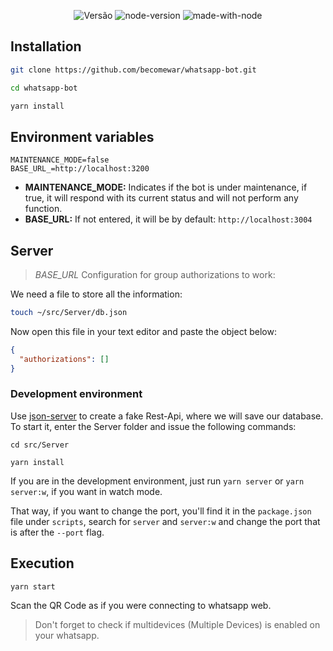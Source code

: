<p align="center">
  <img alt="Versão" src="https://img.shields.io/badge/version-1.0-blue.svg?cacheSeconds=2592000" />
  <img alt="node-version" src="https://img.shields.io/node/v/@open-wa/wa-automate"/>
  <img alt="made-with-node" src="https://img.shields.io/badge/Made%20with-node-1f425f.svg"/>
</p>

## Installation

```bash
git clone https://github.com/becomewar/whatsapp-bot.git
```

```bash
cd whatsapp-bot
```

```bash
yarn install
```

## Environment variables

```env
MAINTENANCE_MODE=false
BASE_URL_=http://localhost:3200
```

- **MAINTENANCE_MODE:** Indicates if the bot is under maintenance, if true, it will respond with its current status and will not perform any function.
- **BASE_URL:** If not entered, it will be by default: `http://localhost:3004`

## Server

> _BASE_URL_ Configuration for group authorizations to work:

We need a file to store all the information:

```bash
touch ~/src/Server/db.json
```

Now open this file in your text editor and paste the object below:

```json
{
  "authorizations": []
}
```

### Development environment

Use [json-server](https://yarnpkg.com/package/json-server) to create a fake Rest-Api, where we will save our database.
To start it, enter the Server folder and issue the following commands:

```
cd src/Server
```

```
yarn install
```

If you are in the development environment, just run `yarn server` or `yarn server:w`, if you want in watch mode.

That way, if you want to change the port, you'll find it in the `package.json` file under `scripts`, search for `server` and `server:w` and change the port that is after the `--port` flag.

## Execution

```
yarn start
```

Scan the QR Code as if you were connecting to whatsapp web.
> Don't forget to check if multidevices (Multiple Devices) is enabled on your whatsapp.

